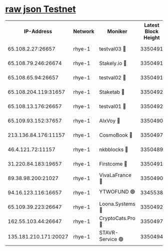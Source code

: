 
[raw json Testnet](https://rpc-check.quickt.stavr.tech/quickt/rpc-quickt-result.json)
=


<table><tr><th>IP-Address</th><th>Network</th><th>Moniker</th><th>Latest Block Height</th><th>Earliest Block Height</th><th>Catching Up</th><th>Voting Power</th><th>Scan Time</th></tr><tr><td>65.108.2.27:26657</td><td>rhye-1</td><td>testval03 🔴</td><td>3350491</td><td>1</td><td>False</td><td>5002050</td><td>2023-11-27T21:32:36.101934336UTC</td></tr><tr><td>65.108.79.246:26674</td><td>rhye-1</td><td>Stakely.io 🔴</td><td>3350491</td><td>1</td><td>False</td><td>10</td><td>2023-11-27T21:32:38.463729222UTC</td></tr><tr><td>65.108.65.94:26657</td><td>rhye-1</td><td>testval02 🔴</td><td>3350491</td><td>1</td><td>False</td><td>5002050</td><td>2023-11-27T21:32:38.812239770UTC</td></tr><tr><td>65.108.204.119:31657</td><td>rhye-1</td><td>Staketab 🔴</td><td>3350492</td><td>1</td><td>False</td><td>9900</td><td>2023-11-27T21:32:41.521397439UTC</td></tr><tr><td>65.108.13.176:26657</td><td>rhye-1</td><td>testval01 🔴</td><td>3350492</td><td>1</td><td>False</td><td>9582010</td><td>2023-11-27T21:32:41.853586863UTC</td></tr><tr><td>65.109.93.152:37657</td><td>rhye-1</td><td>AlxVoy 🔴</td><td>3350490</td><td>433101</td><td>False</td><td>92921</td><td>2023-11-27T21:32:33.267686406UTC</td></tr><tr><td>213.136.84.176:11157</td><td>rhye-1</td><td>CosmoBook 🔴</td><td>3350497</td><td>1674001</td><td>False</td><td>1528057</td><td>2023-11-27T21:33:07.032396980UTC</td></tr><tr><td>46.4.121.72:11157</td><td>rhye-1</td><td>nkbblocks 🔴</td><td>3350489</td><td>1781001</td><td>False</td><td>81901</td><td>2023-11-27T21:32:24.398746874UTC</td></tr><tr><td>31.220.84.183:19657</td><td>rhye-1</td><td>Firstcome 🔴</td><td>3350491</td><td>2731501</td><td>False</td><td>732206</td><td>2023-11-27T21:32:35.757188299UTC</td></tr><tr><td>89.38.98.200:21027</td><td>rhye-1</td><td>VivaLaFrance 🔴</td><td>3350490</td><td>2863001</td><td>False</td><td>10000</td><td>2023-11-27T21:32:30.875381848UTC</td></tr><tr><td>94.16.123.116:16657</td><td>rhye-1</td><td>YTWOFUND 🟢</td><td>3345538</td><td>3089301</td><td>False</td><td>0</td><td>2023-11-27T21:33:09.329852562UTC</td></tr><tr><td>65.109.39.223:26647</td><td>rhye-1</td><td>Loona.Systems 🔴</td><td>3350492</td><td>3287001</td><td>False</td><td>9949</td><td>2023-11-27T21:32:41.178337261UTC</td></tr><tr><td>162.55.103.44:26647</td><td>rhye-1</td><td>CryptoCats.Pro 🔴</td><td>3350497</td><td>3287001</td><td>False</td><td>9999</td><td>2023-11-27T21:33:11.631242152UTC</td></tr><tr><td>135.181.210.171:20027</td><td>rhye-1</td><td>STAVR-Service 🟢</td><td>3350494</td><td>3347001</td><td>False</td><td>0</td><td>2023-11-27T21:32:50.368271725UTC</td></tr></table>
